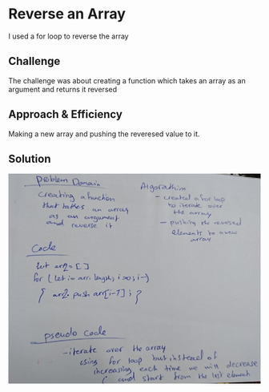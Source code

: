 # Reverse an Array
<!-- Short summary or background information -->
I used a for loop to reverse the array 

## Challenge
<!-- Description of the challenge -->
The challenge was about creating a function which takes an array as an argument and returns it reversed

## Approach & Efficiency
<!-- What approach did you take? Why? What is the Big O space/time for this approach? -->
Making a new array and pushing the reveresed value to it.

## Solution
<!-- Embedded whiteboard image -->
![Whitboard](assets/array-reverse.JPG)